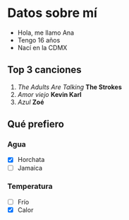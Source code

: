 ﻿# Datos sobre mí
- Hola, me llamo Ana
- Tengo 16 años
- Nací en la CDMX
## Top 3 canciones

 1. *The Adults Are Talking* **The Strokes**
2. *Amor viejo* **Kevin Karl**
3. *Azul* **Zoé**
## Qué prefiero
 
### Agua
 - [x] Horchata
 - [ ] Jamaica
 ### Temperatura
 - [ ] Frío
 - [x] Calor

<!--Ahorita me siento bien--!>



